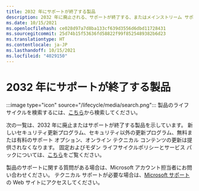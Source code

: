 ```yaml
---
title: 2032 年にサポートが終了する製品
description: 2032 年に廃止される、サポートが終了する、またはメインストリーム サポートから延長サポートに移行する製品を確認してください。
ms.date: 10/15/2021
ms.openlocfilehash: ce028d97a7d8ba133cf639d3556d6dbd11728431
ms.sourcegitcommit: 25d74b15f53636fd58822f99f8525489382b6d23
ms.translationtype: HT
ms.contentlocale: ja-JP
ms.lasthandoff: 10/15/2021
ms.locfileid: "4029150"
---
```

# <a name="products-ending-support-in-2032"></a>2032 年にサポートが終了する製品

:::image type="icon" source="/lifecycle/media/search.png":::
製品のライフサイクルを検索するには、[こちら](/lifecycle/products/)から検索してください。

次の一覧は、2032 年に廃止またはサポートが終了する製品を示しています。 新しいセキュリティ更新プログラム、セキュリティ以外の更新プログラム、無料または有料のサポート オプション、オンライン テクニカル コンテンツの更新は提供されなくなります。 固定およびモダン ライフサイクルポリシーとサービス パックについては、[こちら](/lifecycle/overview/product-end-of-support-overview)をご覧ください。

製品のサポートに関する質問がある場合は、Microsoft アカウント担当者にお問い合わせください。 テクニカル サポートが必要な場合は、[Microsoft サポート](https://support.microsoft.com/contactus/?ws=support)の Web サイトにアクセスしてください。







